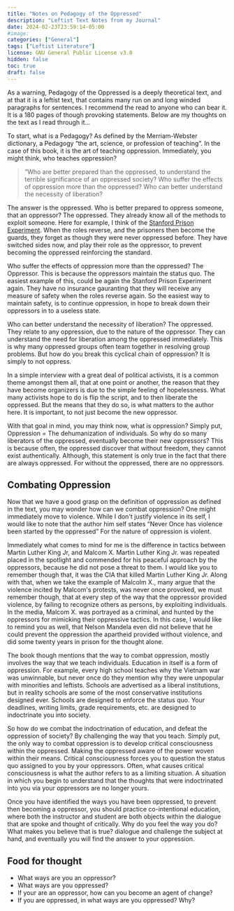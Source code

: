 ```yaml
---
title: "Notes on Pedagogy of the Oppressed"
description: "Leftist Text Notes from my Journal"
date: 2024-02-23T23:59:14-05:00
#image:
categories: ["General"]
tags: ["Leftist Literature"]
license: GNU General Public License v3.0
hidden: false
toc: true
draft: false
---
```


As a warning, Pedagogy of the Oppressed is a deeply theoretical text, and at that it is a leftist text, that contains many run on and long winded paragraphs for sentences. I recommend the read to anyone who can bear it. It is a 180 pages of though provoking statements. Below are my thoughts on the text as I read through it…

To start, what is a Pedagogy? As defined by the Merriam-Webster dictionary, a Pedagogy “the art, science, or profession of teaching”. In the case of this book, it is the art of teaching oppression. Immediately, you might think, who teaches oppression?

> “Who are better prepared than the oppressed, to understand the terrible significance of an oppressed society? Who suffer the effects of oppression more than the oppressed? Who can better understand the necessity of liberation?

The answer is the oppressed. Who is better prepared to oppress someone, that an oppressor? The oppressed. They already know all of the methods to exploit someone. Here for example, I think of the [Stanford Prison Experiment](https://en.wikipedia.org/wiki/Stanford_prison_experiment). When the roles reverse, and the prisoners then become the guards, they forget as though they were never oppressed before. They have switched sides now, and play their role as the oppressor, to prevent becoming the oppressed reinforcing the standard.

Who suffer the effects of oppression more than the oppressed? The Oppressor. This is because the oppressors maintain the status quo. The easiest example of this, could be again the Stanford Prison Experiment again. They have no insurance gauranting that they will receive any measure of safety when the roles reverse again. So the easiest way to maintain safety, is to continue oppression, in hope to break down their oppressors in to a useless state.

Who can better understand the necessity of liberation? The oppressed. They relate to any oppression, due to the nature of the oppressor. They can understand the need for liberation among the oppressed immediately. This is why many oppressed groups often team together in resolving group problems. But how do you break this cyclical chain of oppression? It is simply to not oppress.

In a simple interview with a great deal of political activists, it is a common theme amongst them all, that at one point or another, the reason that they have become organizers is due to the simple feeling of hopelessness. What many activists hope to do is flip the script, and to then liberate the oppressed. But the means that they do so, is what matters to the author here. It is important, to not just become the new oppressor.

With that goal in mind, you may think now, what is oppression? Simply put, Oppression = The dehumanization of individuals. So why do so many liberators of the oppressed, eventually become their new oppressors? This is because often, the oppressed discover that without freedom, they cannot exist authentically. Although, this statement is only true in the fact that there are always oppressed. For without the oppressed, there are no oppressors.

## Combating Oppression

Now that we have a good grasp on the definition of oppression as defined in the text, you may wonder how can we combat oppression? One might immediately move to violence. While I don't justify violence in its self, I would like to note that the author him self states “Never Once has violence been started by the oppressed” For the nature of oppression is violent.

Immediately what comes to mind for me is the difference in tactics between Martin Luther King Jr, and Malcom X. Martin Luther King Jr. was repeated placed in the spotlight and commended for his peaceful approach by the oppressors, because he did not pose a threat to them. I would like you to remember though that, it was the CIA that killed Martin Luther King Jr. Along with that, when we take the example of Malcolm X., many argue that the violence incited by Malcom's protests, was never once provoked, we must remember though, that at every step of the way that the oppressor provided violence, by failing to recognize others as persons, by exploiting individuals. In the media, Malcom X. was portrayed as a criminal, and hunted by the oppressors for mimicking their oppressive tactics. In this case, I would like to remind you as well, that Nelson Mandela even did not believe that he could prevent the oppression the apartheid provided without violence, and did some twenty years in prison for the thought alone.

The book though mentions that the way to combat oppression, mostly involves the way that we teach individuals. Education in itself is a form of oppression. For example, every high school teaches why the Vietnam war was unwinnable, but never once do they mention why they were unpopular with minorities and leftists. Schools are advertised as a liberal institutions, but in reality schools are some of the most conservative institutions designed ever. Schools are designed to enforce the status quo. Your deadlines, writing limits, grade requirements, etc. are designed to indoctrinate you into society.

So how do we combat the indoctrination of education, and defeat the oppression of society? By challenging the way that you teach. Simply put, the only way to combat oppression is to develop critical consciousness within the oppressed. Making the oppressed aware of the power woven within their means. Critical consciousness forces you to question the status quo assigned to you by your oppressors. Often, what causes critical consciousness is what the author refers to as a limiting situation. A situation in which you begin to understand that the thoughts that were indoctrinated into you via your oppressors are no longer yours.

Once you have identified the ways you have been oppressed, to prevent then becoming a oppressor, you should practice co-intentional education, where both the instructor and student are both objects within the dialogue that are spoke and thought of critically. Why do you feel the way you do? What makes you believe that is true? dialogue and challenge the subject at hand, and eventually you will find the answer to your oppression.

## Food for thought

- What ways are you an oppressor?
- What ways are you oppressed?
- If your are an oppressor, how can you become an agent of change?
- If you are oppressed, in what ways are you oppressed? Why?

